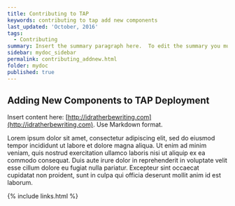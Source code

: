 ```yaml
---
title: Contributing to TAP
keywords: contributing to tap add new components
last_updated: 'October, 2016'
tags:
  - Contributing
summary: Insert the summary paragraph here.  To edit the summary you must edit the meta data for this post. 
sidebar: mydoc_sidebar
permalink: contributing_addnew.html
folder: mydoc
published: true
---
```


## Adding New Components to TAP Deployment

Insert content here: [http://idratherbewriting.com](http://idratherbewriting.com). Use Markdown format.

Lorem ipsum dolor sit amet, consectetur adipiscing elit, sed do eiusmod tempor incididunt ut labore et dolore magna aliqua. Ut enim ad minim veniam, quis nostrud exercitation ullamco laboris nisi ut aliquip ex ea commodo consequat. Duis aute irure dolor in reprehenderit in voluptate velit esse cillum dolore eu fugiat nulla pariatur. Excepteur sint occaecat cupidatat non proident, sunt in culpa qui officia deserunt mollit anim id est laborum.

{% include links.html %}